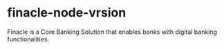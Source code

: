 # finacle-node-vrsion
Finacle is a Core Banking Solution that enables banks with digital banking functionalities.
